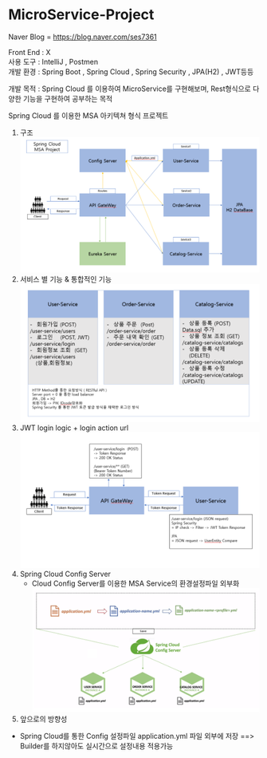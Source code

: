 # MicroService-Project
Naver Blog = https://blog.naver.com/ses7361

Front End : X <br>
사용 도구 : IntelliJ , Postmen <br>
개발 환경 : Spring Boot , Spring Cloud , Spring Security , JPA(H2) , JWT등등<br>

개발 목적 : Spring Cloud 를 이용하여 MicroService를 구현해보며,
Rest형식으로 다양한 기능을 구현하여 공부하는 목적




Spring Cloud 를 이용한 MSA 아키텍쳐 형식 프로젝트
1. 구조
![img_10.png](img_10.png)
2. 서비스 별 기능 & 통합적인 기능
![img_7.png](img_7.png)
3. JWT login logic + login action url
![img_8.png](img_8.png)
4. Spring Cloud Config Server
   - Cloud Config Server를 이용한 MSA Service의 환경설정파일 외부화
    ![img_9.png](img_9.png)
5. 앞으로의 방향성
- Spring Cloud를 통한 Config 설정파일 application.yml 파일 외부에 저장
==> Builder를 하지않아도 실시간으로 설정내용 적용가능



